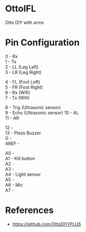 # OttoIFL

Otto DIY with arms

# Pin Configuration

0 - Rx\
1 - Tx\
2 - LL (Leg Left)\
3 - LR (Leg Right)

4 - FL (Foot Left)\
5 - FR (Foot Right)\
6 - Rx (Wifi)\
7 - Tx (Wifi)

8 - Trig (Ultrasonic sensor)\
9 - Echo (Ultrasonic sensor)
10 - AL\
11 - AR

12 - \
13 - Piezo Buzzer\
G - \
AREF - 

A0 - \
A1 - Kill button \
A2 - \
A3 - \
A4 - Light sensor \
A5 - \
A6 - Mic \
A7 - 


# References
- https://github.com/OttoDIY/PLUS
